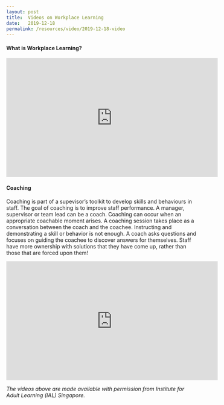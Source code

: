 ```yaml
---
layout: post
title:  Videos on Workplace Learning
date:   2019-12-18
permalink: /resources/video/2019-12-18-video
---
```






#### What is Workplace Learning?

<div class="bp-youtube">
<iframe width="560" height="315" src="https://www.youtube.com/embed/3Z7VJBzHwcY" frameborder="0" allow="accelerometer; autoplay; encrypted-media; gyroscope; picture-in-picture" allowfullscreen></iframe>
</div>



#### Coaching

Coaching is part of a supevisor’s toolkit to develop skills and behaviours in staff. The goal of coaching is to improve staff performance. A manager, supervisor or team lead can be a coach. Coaching can occur when an appropriate coachable moment arises.  A coaching session takes place as a conversation between the coach and the coachee. Instructing and demonstrating a skill or behavior is not enough. A coach asks questions and focuses on guiding the coachee to discover answers for themselves. Staff have more ownership with solutions that they have come up, rather than those that are forced upon them!


<div class="bp-youtube">
<iframe width="560" height="315" src="https://www.youtube.com/embed/hCnpHfdv9R4?start=16" frameborder="0" allow="accelerometer; autoplay; encrypted-media; gyroscope; picture-in-picture" allowfullscreen></iframe>
</div>


*The videos above are made available with permission from Institute for Adult Learning (IAL) Singapore.*
